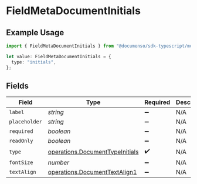 # FieldMetaDocumentInitials

## Example Usage

```typescript
import { FieldMetaDocumentInitials } from "@documenso/sdk-typescript/models/operations";

let value: FieldMetaDocumentInitials = {
  type: "initials",
};
```

## Fields

| Field                                                                              | Type                                                                               | Required                                                                           | Description                                                                        |
| ---------------------------------------------------------------------------------- | ---------------------------------------------------------------------------------- | ---------------------------------------------------------------------------------- | ---------------------------------------------------------------------------------- |
| `label`                                                                            | *string*                                                                           | :heavy_minus_sign:                                                                 | N/A                                                                                |
| `placeholder`                                                                      | *string*                                                                           | :heavy_minus_sign:                                                                 | N/A                                                                                |
| `required`                                                                         | *boolean*                                                                          | :heavy_minus_sign:                                                                 | N/A                                                                                |
| `readOnly`                                                                         | *boolean*                                                                          | :heavy_minus_sign:                                                                 | N/A                                                                                |
| `type`                                                                             | [operations.DocumentTypeInitials](../../models/operations/documenttypeinitials.md) | :heavy_check_mark:                                                                 | N/A                                                                                |
| `fontSize`                                                                         | *number*                                                                           | :heavy_minus_sign:                                                                 | N/A                                                                                |
| `textAlign`                                                                        | [operations.DocumentTextAlign1](../../models/operations/documenttextalign1.md)     | :heavy_minus_sign:                                                                 | N/A                                                                                |